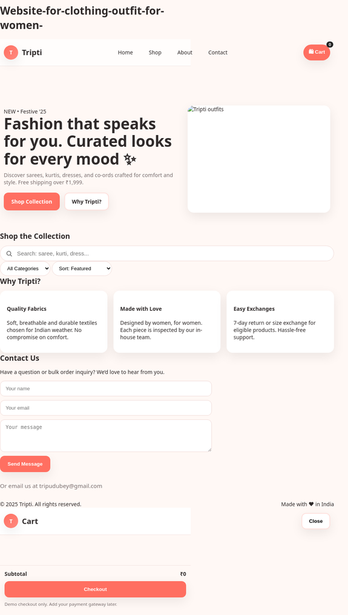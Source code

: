 # Website-for-clothing-outfit-for-women-
<!DOCTYPE html><html lang="en">
<head>
  <meta charset="UTF-8" />
  <meta name="viewport" content="width=device-width, initial-scale=1" />
  <title>Tripti — Ladies Clothing Boutique</title>
  <meta name="description" content="Tripti: Exclusive ladies clothing & outfits. Shop sarees, kurtis, dresses, and more." />
  <link rel="preconnect" href="https://fonts.googleapis.com">
  <link rel="preconnect" href="https://fonts.gstatic.com" crossorigin>
  <link href="https://fonts.googleapis.com/css2?family=Poppins:wght@300;400;500;600;700&display=swap" rel="stylesheet">
  <style>
    :root{
      --primary:#ff6f61;   /* coral */
      --accent:#ffb6b9;    /* soft pink */
      --bg:#fff8f5;        /* blush */
      --ink:#2f2a2a;       /* text */
      --muted:#7a6f6f;     /* secondary text */
      --card:#ffffff;      /* card bg */
      --ring: rgba(255,111,97,.35);
      --radius: 16px;
      --shadow: 0 10px 30px rgba(0,0,0,.08);
    }
    *{box-sizing:border-box}
    html,body{margin:0;padding:0;font-family:Poppins,system-ui,-apple-system,Segoe UI,Roboto,Arial,sans-serif;color:var(--ink);background:var(--bg)}
    a{color:inherit;text-decoration:none}
    img{max-width:100%;display:block}
    .container{width:clamp(300px,92vw,1200px);margin-inline:auto}/* Header */
header{
  position:sticky;top:0;z-index:50;background:rgba(255,255,255,.7);backdrop-filter: saturate(140%) blur(8px);
  border-bottom:1px solid #f1e7e5
}
.nav{display:flex;align-items:center;justify-content:space-between;padding:14px 10px}
.brand{display:flex;align-items:center;gap:10px}
.logo{width:38px;height:38px;border-radius:50%;background:linear-gradient(135deg,var(--primary),#ff8a80);display:grid;place-items:center;color:white;font-weight:700;box-shadow:var(--shadow)}
.brand h1{font-size:1.25rem;margin:0}
.navlinks{display:flex;gap:18px;align-items:center}
.navlinks a{padding:8px 12px;border-radius:999px}
.navlinks a:hover{background:var(--accent);color:#222}
.cart-button{position:relative;padding:10px 14px;border-radius:999px;background:var(--primary);color:white;font-weight:600;border:none;cursor:pointer;box-shadow:var(--shadow)}
.cart-count{position:absolute;top:-8px;right:-8px;background:#222;color:#fff;border-radius:999px;font-size:.7rem;padding:2px 6px}

/* Hero */
.hero{position:relative;isolation:isolate}
.hero .wrap{display:grid;grid-template-columns:1.1fr .9fr;gap:24px;align-items:center;padding:48px 10px}
.hero h2{font-size:clamp(1.6rem,4.2vw,2.8rem);line-height:1.15;margin:0 0 10px}
.hero p{color:var(--muted);margin:0 0 18px}
.hero .cta{display:flex;gap:12px;flex-wrap:wrap}
.btn{padding:12px 18px;border-radius:12px;border:2px solid transparent;font-weight:600;cursor:pointer;box-shadow:var(--shadow)}
.btn.primary{background:var(--primary);color:#fff}
.btn.ghost{background:#fff;border-color:#ffe0dc}
.hero-card{background:var(--card);border-radius:var(--radius);overflow:hidden;box-shadow:var(--shadow)}
.hero-card img{aspect-ratio:4/3;object-fit:cover}

/* Controls */
.controls{display:flex;gap:12px;flex-wrap:wrap;align-items:center;justify-content:space-between;margin:24px 0}
.search{flex:1;min-width:240px;display:flex;align-items:center;gap:10px;background:#fff;border-radius:999px;padding:10px 14px;border:1px solid #f0d8d5}
.search input{flex:1;border:none;outline:none;font-size:.95rem}
.select{background:#fff;border-radius:999px;border:1px solid #f0d8d5;padding:10px 14px}

/* Grid */
.grid{display:grid;grid-template-columns:repeat(12,1fr);gap:18px}
.product{grid-column:span 3;background:var(--card);border-radius:var(--radius);box-shadow:var(--shadow);overflow:hidden;display:flex;flex-direction:column}
.product img{aspect-ratio:3/4;object-fit:cover}
.pill{position:absolute;top:10px;left:10px;background:#fff;padding:6px 10px;border-radius:999px;font-size:.78rem;box-shadow:var(--shadow)}
.p-body{padding:12px 14px;display:grid;gap:8px}
.title{font-weight:600}
.price-row{display:flex;align-items:center;gap:10px}
.price{font-weight:700}
.strike{text-decoration:line-through;color:var(--muted);font-size:.9rem}
.rating{font-size:.85rem;color:#c07d00}
.p-actions{margin-top:auto;display:flex;gap:8px}
.qty{display:flex;align-items:center;gap:8px;border:1px solid #f0d8d5;border-radius:999px;padding:6px 10px}
.qty button{border:none;background:transparent;font-size:1.1rem;cursor:pointer}
.add{flex:1}

/* Sections */
section{padding:24px 10px}
h3.section-title{margin:0 0 12px;font-size:1.2rem}

/* Cart drawer */
.drawer{position:fixed;inset:0 0 0 auto;max-width:420px;width:100%;background:#fff;box-shadow:-20px 0 50px rgba(0,0,0,.15);transform:translateX(100%);transition:transform .35s ease;z-index:60;display:flex;flex-direction:column}
.drawer.open{transform:translateX(0)}
.drawer header{position:initial;background:#fff;border-bottom:1px solid #f3e2df}
.drawer .items{flex:1;overflow:auto;padding:12px}
.cart-item{display:grid;grid-template-columns:64px 1fr auto;gap:10px;align-items:center;padding:10px;border-radius:12px;border:1px solid #f3e2df;margin-bottom:8px}
.cart-item img{width:64px;height:80px;object-fit:cover;border-radius:8px}
.cart-footer{border-top:1px solid #f3e2df;padding:12px;display:grid;gap:10px}
.totals{display:flex;justify-content:space-between}
.empty{color:var(--muted);text-align:center;padding:24px}

/* About & Contact */
.about,.contact{background:linear-gradient(180deg,#fff, #fff7f5)}
.cards{display:grid;grid-template-columns:repeat(12,1fr);gap:16px}
.card{grid-column:span 4;background:#fff;border-radius:var(--radius);padding:18px;box-shadow:var(--shadow)}
.contact form{display:grid;gap:10px;max-width:560px}
.input{padding:12px 14px;border-radius:12px;border:1px solid #f0d8d5;width:100%}
.input:focus{outline:none;box-shadow:0 0 0 4px var(--ring)}

footer{background:#fff;border-top:1px solid #f3e2df;padding:20px 10px;color:var(--muted);font-size:.9rem}

/* Badges */
.badge{background:#111;color:#fff;border-radius:8px;padding:2px 8px;font-size:.72rem}

/* Responsive */
@media (max-width: 1100px){.product{grid-column:span 4}}
@media (max-width: 800px){
  .hero .wrap{grid-template-columns:1fr}
  .product{grid-column:span 6}
  .navlinks{display:none}
}
@media (max-width: 560px){.product{grid-column:span 12}}

  </style>
</head>
<body>
  <!-- Top Nav -->
  <header>
    <div class="container nav">
      <div class="brand">
        <div class="logo">T</div>
        <h1>Tripti</h1>
      </div>
      <nav class="navlinks">
        <a href="#home">Home</a>
        <a href="#shop">Shop</a>
        <a href="#about">About</a>
        <a href="#contact">Contact</a>
      </nav>
      <button class="cart-button" id="openCart">🛍️ Cart <span class="cart-count" id="cartCount">0</span></button>
    </div>
  </header>  <!-- Hero -->  <section id="home" class="hero">
    <div class="container wrap">
      <div>
        <span class="badge">NEW • Festive '25</span>
        <h2>Fashion that speaks for you. Curated looks for every mood ✨</h2>
        <p>Discover sarees, kurtis, dresses, and co-ords crafted for comfort and style. Free shipping over ₹1,999.</p>
        <div class="cta">
          <a href="#shop" class="btn primary">Shop Collection</a>
          <a href="#about" class="btn ghost">Why Tripti?</a>
        </div>
      </div>
      <div class="hero-card">
        <img alt="Tripti outfits" src="https://images.unsplash.com/photo-1520975682049-8194a1d96f52?q=80&w=1200&auto=format&fit=crop"/>
      </div>
    </div>
  </section>  <!-- Shop -->  <section id="shop">
    <div class="container">
      <h3 class="section-title">Shop the Collection</h3><!-- Controls -->
  <div class="controls">
    <div class="search">
      <svg width="18" height="18" viewBox="0 0 24 24" fill="none" xmlns="http://www.w3.org/2000/svg"><path d="M21 21l-3.5-3.5" stroke="#555" stroke-width="2" stroke-linecap="round"/><circle cx="11" cy="11" r="7" stroke="#555" stroke-width="2"/></svg>
      <input id="search" type="search" placeholder="Search: saree, kurti, dress..." />
    </div>
    <select id="category" class="select">
      <option value="all">All Categories</option>
      <option value="Saree">Saree</option>
      <option value="Kurti">Kurti</option>
      <option value="Dress">Dress</option>
      <option value="Co-ord Set">Co-ord Set</option>
      <option value="Ethnic Set">Ethnic Set</option>
    </select>
    <select id="sort" class="select">
      <option value="featured">Sort: Featured</option>
      <option value="price-asc">Price: Low to High</option>
      <option value="price-desc">Price: High to Low</option>
      <option value="rating">Customer Rating</option>
      <option value="new">Newest</option>
    </select>
  </div>

  <!-- Grid -->
  <div id="grid" class="grid"></div>
</div>

  </section>  <!-- About -->  <section id="about" class="about">
    <div class="container">
      <h3 class="section-title">Why Tripti?</h3>
      <div class="cards">
        <div class="card"><h4>Quality Fabrics</h4><p>Soft, breathable and durable textiles chosen for Indian weather. No compromise on comfort.</p></div>
        <div class="card"><h4>Made with Love</h4><p>Designed by women, for women. Each piece is inspected by our in-house team.</p></div>
        <div class="card"><h4>Easy Exchanges</h4><p>7-day return or size exchange for eligible products. Hassle-free support.</p></div>
      </div>
    </div>
  </section>  <!-- Contact -->  <section id="contact" class="contact">
    <div class="container">
      <h3 class="section-title">Contact Us</h3>
      <p>Have a question or bulk order inquiry? We’d love to hear from you.</p>
      <form id="contactForm">
        <input class="input" type="text" id="name" placeholder="Your name" required>
        <input class="input" type="email" id="email" placeholder="Your email" required>
        <textarea class="input" id="message" rows="4" placeholder="Your message" required></textarea>
        <button type="submit" class="btn primary" style="width:max-content">Send Message</button>
        <p style="color:var(--muted);font-size:.95rem">Or email us at <a href="mailto:tripudubey@gmail.com">tripudubey@gmail.com</a></p>
      </form>
    </div>
  </section>  <footer>
    <div class="container" style="display:flex;justify-content:space-between;gap:12px;flex-wrap:wrap">
      <span>© 2025 Tripti. All rights reserved.</span>
      <span>Made with ❤ in India</span>
    </div>
  </footer>  <!-- Cart Drawer -->  <aside id="cartDrawer" class="drawer" aria-hidden="true">
    <header>
      <div class="container nav">
        <div class="brand"><div class="logo">T</div><h1>Cart</h1></div>
        <button class="btn ghost" id="closeCart">Close</button>
      </div>
    </header>
    <div class="items" id="cartItems"></div>
    <div class="cart-footer">
      <div class="totals"><strong>Subtotal</strong><strong id="subtotal">₹0</strong></div>
      <button id="checkout" class="btn primary">Checkout</button>
      <small style="color:var(--muted)">Demo checkout only. Add your payment gateway later.</small>
    </div>
  </aside>  <script>
    // ------ Demo Product Data (edit freely) ------
    const products = [
      {id:1, title:"Floral Summer Dress", category:"Dress", price:1499, mrp:1999, rating:4.6, created:"2025-07-10", img:"https://images.unsplash.com/photo-1520975682049-8194a1d96f52?q=80&w=900&auto=format&fit=crop"},
      {id:2, title:"Classic Cotton Kurti", category:"Kurti", price:999, mrp:1299, rating:4.4, created:"2025-06-20", img:"https://images.unsplash.com/photo-1496747611176-843222e1e57c?q=80&w=900&auto=format&fit=crop"},
      {id:3, title:"Elegant Party Saree", category:"Saree", price:2799, mrp:3499, rating:4.8, created:"2025-08-01", img:"https://images.unsplash.com/photo-1526170375885-4d8ecf77b99f?q=80&w=900&auto=format&fit=crop"},
      {id:4, title:"Linen Co-ord Set", category:"Co-ord Set", price:2199, mrp:2599, rating:4.5, created:"2025-07-28", img:"https://images.unsplash.com/photo-1544441893-675973e31985?q=80&w=900&auto=format&fit=crop"},
      {id:5, title:"Festive Ethnic Set", category:"Ethnic Set", price:2499, mrp:3199, rating:4.7, created:"2025-08-10", img:"https://images.unsplash.com/photo-1503341455253-b2e723bb3dbb?q=80&w=900&auto=format&fit=crop"},
      {id:6, title:"Everyday Rayon Kurti", category:"Kurti", price:899, mrp:1199, rating:4.3, created:"2025-05-22", img:"https://images.unsplash.com/photo-1490481651871-ab68de25d43d?q=80&w=900&auto=format&fit=crop"},
      {id:7, title:"Chiffon Printed Saree", category:"Saree", price:1599, mrp:2199, rating:4.2, created:"2025-04-11", img:"https://images.unsplash.com/photo-1520975722975-29d08ab9b0d4?q=80&w=900&auto=format&fit=crop"},
      {id:8, title:"Boho Maxi Dress", category:"Dress", price:1799, mrp:2299, rating:4.5, created:"2025-07-05", img:"https://images.unsplash.com/photo-1519741497674-611481863552?q=80&w=900&auto=format&fit=crop"},
      {id:9, title:"Silk Blend Saree", category:"Saree", price:3299, mrp:3999, rating:4.9, created:"2025-08-12", img:"https://images.unsplash.com/photo-1520975693411-b4e2300bdc31?q=80&w=900&auto=format&fit=crop"},
      {id:10, title:"Casual Co-ord Set", category:"Co-ord Set", price:1899, mrp:2399, rating:4.1, created:"2025-06-02", img:"https://images.unsplash.com/photo-1520975738534-a92f1f4c30ce?q=80&w=900&auto=format&fit=crop"},
      {id:11, title:"Embroidered Kurti", category:"Kurti", price:1299, mrp:1699, rating:4.6, created:"2025-08-08", img:"https://images.unsplash.com/photo-1441986300917-64674bd600d8?q=80&w=900&auto=format&fit=crop"},
      {id:12, title:"A-Line Day Dress", category:"Dress", price:1399, mrp:1799, rating:4.0, created:"2025-03-18", img:"https://images.unsplash.com/photo-1512436991641-6745cdb1723f?q=80&w=900&auto=format&fit=crop"}
    ];
    // ------ State ------
    const state = {
      query: '',
      category: 'all',
      sort: 'featured',
      cart: JSON.parse(localStorage.getItem('tripti_cart')||'{}') // {id: qty}
    };

  // ------ Helpers ------
    const fmtINR = n => '₹' + n.toLocaleString('en-IN');
    const $(id) = document.getElementById.bind(document);
    function saveCart(){localStorage.setItem('tripti_cart', JSON.stringify(state.cart));renderCart();updateCartCount();}

   function filtered(){
      let list = products.filter(p=>{
        const q = state.query.toLowerCase();
        const matchQuery = p.title.toLowerCase().includes(q) || p.category.toLowerCase().includes(q);
        const matchCategory = state.category==='all' || p.category===state.category;
        return matchQuery && matchCategory;
      });
      switch(state.sort){
        case 'price-asc': list.sort((a,b)=>a.price-b.price); break;
        case 'price-desc': list.sort((a,b)=>b.price-a.price); break;
        case 'rating': list.sort((a,b)=>b.rating-a.rating); break;
        case 'new': list.sort((a,b)=> new Date(b.created)-new Date(a.created)); break;
        default: list.sort((a,b)=>b.rating*10 + (new Date(b.created)-new Date(a.created)) - (a.rating*10));
      }
      return list;
    }

   // ------ Render Products ------
    function renderGrid(){
      const grid = $('grid');
      const list = filtered();
      grid.innerHTML = list.map(p=>{
        const off = Math.max(0, Math.round((1 - p.price/p.mrp)*100));
        return `
   <article class="product">
            <div style="position:relative">
              ${off>0?`<span class="pill">${off}% OFF</span>`:''}
              <img src="${p.img}" alt="${p.title}">
            </div>
            <div class="p-body">
              <div class="title">${p.title}</div>
              <div class="rating">★ ${p.rating.toFixed(1)}</div>
              <div class="price-row">
                <div class="price">${fmtINR(p.price)}</div>
                <div class="strike">${fmtINR(p.mrp)}</div>
              </div>
              <div class="p-actions">
                <div class="qty" data-id="${p.id}">
                  <button class="dec" aria-label="Decrease">−</button>
                  <span class="q">1</span>
                  <button class="inc" aria-label="Increase">＋</button>
                </div>
                <button class="btn primary add" data-id="${p.id}">Add to Cart</button>
              </div>
            </div>
          </article>`
      }).join('');

   // qty controls per card
      grid.querySelectorAll('.qty').forEach(box=>{
        let q=1; const span=box.querySelector('.q');
        box.addEventListener('click',e=>{
          if(e.target.classList.contains('inc')){q++;span.textContent=q}
          if(e.target.classList.contains('dec')){q=Math.max(1,q-1);span.textContent=q}
        });
      });

  // add to cart buttons
      grid.querySelectorAll('.add').forEach(btn=>{
        btn.addEventListener('click',()=>{
          const id = +btn.dataset.id;
          const qty = +btn.closest('.p-body').querySelector('.q').textContent;
          state.cart[id] = (state.cart[id]||0) + qty;
          saveCart();
          openDrawer();
        });
      });
    }

  // ------ Cart ------
    function cartItems(){
      return Object.entries(state.cart).map(([id,qty])=>{
        const p = products.find(x=>x.id==id);
        return {...p, qty}
      });
    }

  function cartSubtotal(){
      return cartItems().reduce((s,i)=> s + i.price*i.qty, 0);
    }

   function renderCart(){
      const wrap = $('cartItems');
      const items = cartItems();
      if(items.length===0){wrap.innerHTML = `<div class="empty">Your cart is empty. Let\'s add some styles!</div>`; $('subtotal').textContent = fmtINR(0); return}
      wrap.innerHTML = items.map(i=>`
   <div class="cart-item">
          <img src="${i.img}" alt="${i.title}">
          <div>
            <div style="font-weight:600">${i.title}</div>
            <div style="color:var(--muted)">${i.category}</div>
            <div class="price-row"><div class="price">${fmtINR(i.price)}</div></div>
            <div class="qty" data-id="${i.id}" style="width:max-content;margin-top:6px">
              <button class="dec">−</button><span class="q">${i.qty}</span><button class="inc">＋</button>
            </div>
          </div>
          <button class="btn ghost rm" data-id="${i.id}">Remove</button>
        </div>`).join('');

  $('subtotal').textContent = fmtINR(cartSubtotal());

  // qty & remove handlers
      wrap.querySelectorAll('.qty').forEach(box=>{
        const id= +box.dataset.id; const span=box.querySelector('.q');
        box.addEventListener('click',e=>{
          if(e.target.classList.contains('inc')){state.cart[id]=(state.cart[id]||0)+1; span.textContent=state.cart[id]; saveCart();}
          if(e.target.classList.contains('dec')){state.cart[id]=Math.max(1,(state.cart[id]||1)-1); span.textContent=state.cart[id]; saveCart();}
        });
      });
      wrap.querySelectorAll('.rm').forEach(btn=>btn.addEventListener('click',()=>{delete state.cart[+btn.dataset.id]; saveCart(); renderCart();}));
    }

   function updateCartCount(){
      const n = Object.values(state.cart).reduce((s,v)=>s+v,0);
      $('cartCount').textContent = n;
    }

  // ------ Drawer ------
    const drawer = $('cartDrawer');
    function openDrawer(){drawer.classList.add('open'); drawer.setAttribute('aria-hidden','false');}
    function closeDrawer(){drawer.classList.remove('open'); drawer.setAttribute('aria-hidden','true');}

  // ------ Contact Form (demo) ------
    $('contactForm').addEventListener('submit', (e)=>{
      e.preventDefault();
      const data = {
        name: $('name').value.trim(),
        email: $('email').value.trim(),
        message: $('message').value.trim()
      };
      alert(`Thanks ${data.name}! We\'ll reach you at ${data.email}.`);
      e.target.reset();
    });

  // ------ Events ------
    $('search').addEventListener('input', (e)=>{state.query=e.target.value; renderGrid();});
    $('category').addEventListener('change', (e)=>{state.category=e.target.value; renderGrid();});
    $('sort').addEventListener('change', (e)=>{state.sort=e.target.value; renderGrid()
